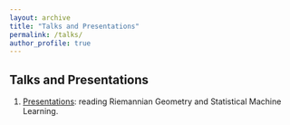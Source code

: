 ```yaml
---
layout: archive
title: "Talks and Presentations"
permalink: /talks/
author_profile: true
---
```

## Talks and Presentations
1. [Presentations](/riegeostatml/): reading Riemannian Geometry and Statistical Machine Learning.


